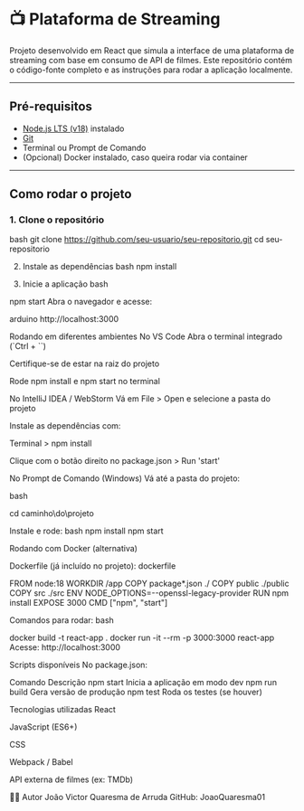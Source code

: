 
# 📺 Plataforma de Streaming 

Projeto desenvolvido em React que simula a interface de uma plataforma de streaming com base em consumo de API de filmes. Este repositório contém o código-fonte completo e as instruções para rodar a aplicação localmente.

---

## Pré-requisitos

- [Node.js LTS (v18)](https://nodejs.org/) instalado
- [Git](https://git-scm.com/)
- Terminal ou Prompt de Comando
- (Opcional) Docker instalado, caso queira rodar via container

---

##  Como rodar o projeto

### 1.  Clone o repositório

bash
git clone https://github.com/seu-usuario/seu-repositorio.git
cd seu-repositorio

2.  Instale as dependências
bash
npm install

3.  Inicie a aplicação
bash

npm start
Abra o navegador e acesse:

arduino
http://localhost:3000

 Rodando em diferentes ambientes
 No VS Code
Abra o terminal integrado (`Ctrl + ``)

Certifique-se de estar na raiz do projeto

Rode npm install e npm start no terminal

 No IntelliJ IDEA / WebStorm
Vá em File > Open e selecione a pasta do projeto

Instale as dependências com:

Terminal > npm install

Clique com o botão direito no package.json > Run 'start'

 No Prompt de Comando (Windows)
Vá até a pasta do projeto:

bash

cd caminho\do\projeto

Instale e rode:
bash
npm install
npm start

Rodando com Docker (alternativa)

Dockerfile (já incluído no projeto):
dockerfile

FROM node:18
WORKDIR /app
COPY package*.json ./
COPY public ./public
COPY src ./src
ENV NODE_OPTIONS=--openssl-legacy-provider
RUN npm install
EXPOSE 3000
CMD ["npm", "start"]

Comandos para rodar:
bash

docker build -t react-app .
docker run -it --rm -p 3000:3000 react-app
Acesse: http://localhost:3000

 Scripts disponíveis
No package.json:

Comando	Descrição
npm start	Inicia a aplicação em modo dev
npm run build	Gera versão de produção
npm test	Roda os testes (se houver)

 Tecnologias utilizadas
React

JavaScript (ES6+)

CSS

Webpack / Babel

API externa de filmes (ex: TMDb)

👨‍💻 Autor
João Victor Quaresma de Arruda
GitHub: JoaoQuaresma01
